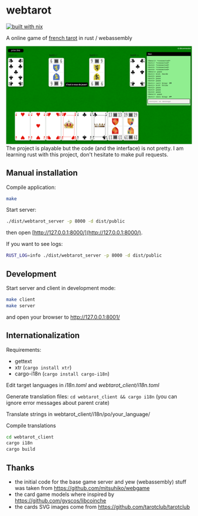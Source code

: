 # webtarot

[![built with nix](https://builtwithnix.org/badge.svg)](https://builtwithnix.org)

A online game of [french tarot](https://en.wikipedia.org/wiki/French_tarot) in rust / webassembly

![webtarot screenshot](webtarot_client/static/screenshot.png?raw=true "Webtarot Screenshot")
The project is playable but the code (and the interface) is not pretty. I am learning rust with this project, don't hesitate to make pull requests.

## Manual installation

Compile application: 

```sh
make
```

Start server:

```sh
./dist/webtarot_server -p 8000 -d dist/public
```

then open [http://127.0.0.1:8000/](http://127.0.0.1:8000/).


If you want to see logs:
```sh
RUST_LOG=info ./dist/webtarot_server -p 8000 -d dist/public
```

## Development

Start server and client in development mode:

```sh
make client
make server
```
and open your browser to http://127.0.0.1:8001/

## Internationalization

Requirements: 
- gettext
- xtr (`cargo install xtr`)
- cargo-i18n (`cargo install cargo-i18n`)

Edit target languages in _i18n.toml_ and _webtarot_client/i18n.toml_

Generate translation files: `cd webtarot_client && cargo i18n` (you can ignore error messages about parent crate)

Translate strings in webtarot_client/i18n/po/your_language/

Compile translations 

```sh
cd webtarot_client
cargo i18n
cargo build
```

## Thanks

* the initial code for the base game server and yew (webassembly) stuff was taken from https://github.com/mitsuhiko/webgame
* the card game models where inspired by https://github.com/gyscos/libcoinche
* the cards SVG images come from https://github.com/tarotclub/tarotclub

